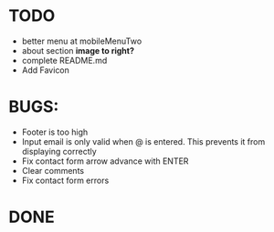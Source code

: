 # TODO
- better menu at mobileMenuTwo
- about section **image to right?**
- complete README.md
- Add Favicon

# **BUGS:**
  - Footer is too high
  - Input email is only valid when @ is entered. This prevents it from displaying correctly
  - Fix contact form arrow advance with ENTER
  - Clear comments
  - Fix contact form errors

# **DONE**

